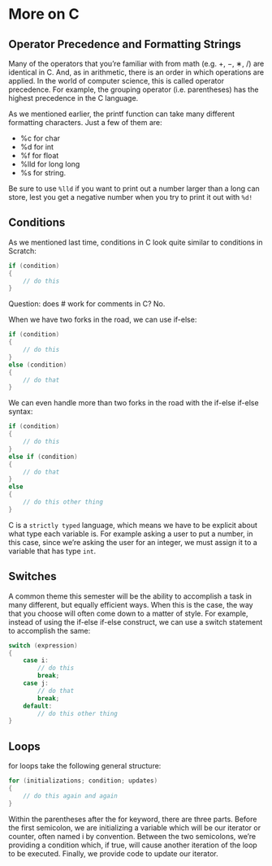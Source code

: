 # More on C
## Operator Precedence and Formatting Strings
Many of the operators that you’re familiar with from math (e.g. +, −, ∗, /) are identical in C. And, as in arithmetic, there is an order in which operations are applied. In the world of computer science, this is called operator precedence. For example, the grouping operator (i.e. parentheses) has the highest precedence in the C language.

As we mentioned earlier, the printf function can take many different formatting characters. Just a few of them are:
- %c for char
- %d for int
- %f for float
- %lld for long long
- %s for string.

Be sure to use `%lld` if you want to print out a number larger than a long can store, lest you get a negative number when you try to print it out with `%d!`

## Conditions
As we mentioned last time, conditions in C look quite similar to conditions in Scratch:
```c
if (condition)
{
    // do this
}
```

Question: does # work for comments in C? No.

When we have two forks in the road, we can use if-else:
```c
if (condition)
{
    // do this
}
else (condition)
{
    // do that
}
```

We can even handle more than two forks in the road with the if-else if-else syntax:
```c
if (condition)
{
    // do this
}
else if (condition)
{
    // do that
}
else
{
    // do this other thing
}
```

C is a `strictly typed` language, which means we have to be explicit about what type each variable is. For example asking a user to put a number, in this case, since we’re asking the user for an integer, we must assign it to a variable that has type `int`.

## Switches
A common theme this semester will be the ability to accomplish a task in many different, but equally efficient ways. When this is the case, the way that you choose will often come down to a matter of style. For example, instead of using the if-else if-else construct, we can use a switch statement to accomplish the same:
```c
switch (expression)
{
    case i:
        // do this
        break;
    case j:
        // do that
        break;
    default:
        // do this other thing
}
```

## Loops
for loops take the following general structure:
```c
for (initializations; condition; updates)
{
    // do this again and again
}
```
Within the parentheses after the for keyword, there are three parts. Before the first semicolon, we are initializing a variable which will be our iterator or counter, often named i by convention. Between the two semicolons, we’re providing a condition which, if true, will cause another iteration of the loop to be executed. Finally, we provide code to update our iterator.

